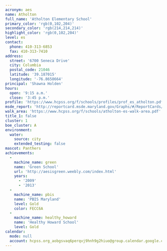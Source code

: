 ```yaml
---
acronym: aes
name: Atholton
full_name: 'Atholton Elementary School'
primary_color: 'rgb(0,102,204)'
secondary_color: 'rgb(214,214,214)'
highlight_color: 'rgb(0,102,204)'
level: es
contact:
  phone: 410-313-6853
  fax: 410-313-7410
address:
  street: '6700 Seneca Drive'
  city: Columbia
  postal_code: 21046
  latitude: '39.187015'
  longitude: '-76.8658664'
principal: 'Shawna Holden'
hours:
  open: '9:15 a.m.'
  close: '3:45 p.m.'
profile: 'https://www.hcpss.org/f/schools/profiles/prof_es_atholton.pdf'
msde_report: 'http://reportcard.msde.maryland.gov/Graphs/#/ReportCards/ReportCardSchool/1//1/13/0603/'
walk_area: 'https://www.hcpss.org/f/schools/atholton-es-walk-area.pdf'
title_1: false
cluster: 1
boe_cluster: A
environment:
  water:
    source: city
    extended_testing: false
mascot: Panthers
achievements:
  -
    machine_name: green
    name: 'Green School'
    url: 'http://aesisgreen.weebly.com/index.html'
    years:
      - '2009'
      - '2013'
  -
    machine_name: pbis
    name: 'PBIS Maryland'
    level: Gold
    color: FECC6A
  -
    machine_name: healthy_howard
    name: 'Healthy Howard School'
    level: Gold
calendar:
  mode: null
  account: hcpss.org_aobgsvaq6perqvj9hnh9g2hiuo@group.calendar.google.com
---
```


